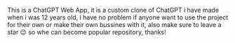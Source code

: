 This is a ChatGPT Web App, it is a custom clone of ChatGPT i have made when i was 12 years old, i have no problem if anyone want to use the project for their own or make their own bussines with it, also make sure to leave a star 😉 so whe can become popular repository, thanks! 
